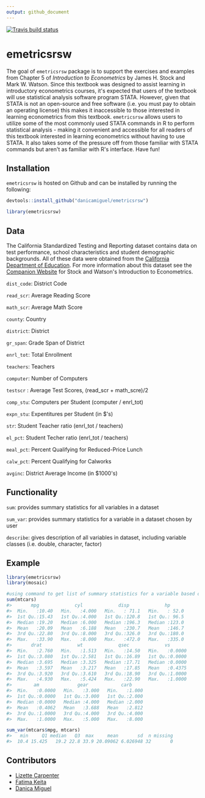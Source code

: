 ```yaml
---
output: github_document
---
```


<!-- README.md is generated from README.Rmd. Please edit that file -->
<!-- badges: start -->
[![Travis build status](https://travis-ci.org/danicamiguel/emetricsrsw.svg?branch=master)](https://travis-ci.org/danicamiguel/emetricsrsw)
<!-- badges: end -->



# emetricsrsw

The goal of `emetricsrsw` package is to support the exercises and examples from Chapter 5 of *Introduction to Econometrics* by James H. Stock and Mark W. Watson. Since this textbook was designed to assist learning in introductory econometrics courses, it's expected that users of the textbook will use statistical analysis software program STATA. However, given that STATA is not an open-source and free software (i.e. you must pay to obtain an operating license) this makes it inaccessible to those interested in learning econometrics from this textbook. `emetricsrsw` allows users to utilize some of the most commonly used STATA commands in R to perform statistical analysis - making it convenient and accessible for all readers of this textbook interested in learning econometrics without having to use STATA. It also takes some of the pressure off from those familiar with STATA commands but aren't as familiar with R's interface. Have fun!

## Installation

`emetricsrsw` is hosted on Github and can be installed by running the following: 

```r
devtools::install_github("danicamiguel/emetricsrsw")
```


```r
library(emetricsrsw)
```

## Data

The California Standardized Testing and Reporting dataset contains data on test performance, school characteristics and student demographic backgrounds. All of these data were obtained from the [California Department of Education](http://www.cde.ca.gov). For more information about this dataset see the [Companion Website](https://wps.pearsoned.com/aw_stock_ie_3/178/45691/11696965.cw/index.html) for Stock and Watson's Introduction to Econometrics. 

`dist_code`: District Code

`read_scr`: Average Reading Score

`math_scr`: Average Math Score

`county`: Country 

`district`: District

`gr_span`: Grade Span of District

`enrl_tot`: Total Enrollment

`teachers`: Teachers

`computer`: Number of Computers

`testscr` : Average Test Scores, (read_scr + math_scre)/2

`comp_stu`: Computers per Student (computer / enrl_tot)

`expn_stu`: Expentitures per Student (in $'s)

`str`: Student Teacher ratio (enrl_tot / teachers)

`el_pct`: Student Techer ratio (enrl_tot / teachers)

`meal_pct`: Percent Qualifying for Reduced-Price Lunch 

`calw_pct`: Percent Qualifying for Calworks

`avginc`: District Average Income (in $1000's)

## Functionality

`sum`: provides summary statistics for all variables in a dataset

`sum_var`: provides summary statistics for a variable in a dataset chosen by user

`describe`: gives description of all variables in dataset, including variable classes (i.e. double, character, factor)


## Example


```r
library(emetricsrsw)
library(mosaic)

#using command to get list of summary statistics for a variable based on user input, also known as 'sum' in STATA
sum(mtcars)
#>       mpg             cyl             disp             hp       
#>  Min.   :10.40   Min.   :4.000   Min.   : 71.1   Min.   : 52.0  
#>  1st Qu.:15.43   1st Qu.:4.000   1st Qu.:120.8   1st Qu.: 96.5  
#>  Median :19.20   Median :6.000   Median :196.3   Median :123.0  
#>  Mean   :20.09   Mean   :6.188   Mean   :230.7   Mean   :146.7  
#>  3rd Qu.:22.80   3rd Qu.:8.000   3rd Qu.:326.0   3rd Qu.:180.0  
#>  Max.   :33.90   Max.   :8.000   Max.   :472.0   Max.   :335.0  
#>       drat             wt             qsec             vs        
#>  Min.   :2.760   Min.   :1.513   Min.   :14.50   Min.   :0.0000  
#>  1st Qu.:3.080   1st Qu.:2.581   1st Qu.:16.89   1st Qu.:0.0000  
#>  Median :3.695   Median :3.325   Median :17.71   Median :0.0000  
#>  Mean   :3.597   Mean   :3.217   Mean   :17.85   Mean   :0.4375  
#>  3rd Qu.:3.920   3rd Qu.:3.610   3rd Qu.:18.90   3rd Qu.:1.0000  
#>  Max.   :4.930   Max.   :5.424   Max.   :22.90   Max.   :1.0000  
#>        am              gear            carb      
#>  Min.   :0.0000   Min.   :3.000   Min.   :1.000  
#>  1st Qu.:0.0000   1st Qu.:3.000   1st Qu.:2.000  
#>  Median :0.0000   Median :4.000   Median :2.000  
#>  Mean   :0.4062   Mean   :3.688   Mean   :2.812  
#>  3rd Qu.:1.0000   3rd Qu.:4.000   3rd Qu.:4.000  
#>  Max.   :1.0000   Max.   :5.000   Max.   :8.000

sum_var(mtcars$mpg, mtcars)
#>   min     Q1 median   Q3  max     mean       sd  n missing
#>  10.4 15.425   19.2 22.8 33.9 20.09062 6.026948 32       0
```

## Contributors

- [Lizette Carpenter](https://github.com/lcarpenter20)
- [Fatima Keita](https://github.com/fatimak98)
- [Danica Miguel](https://github.com/danicamiguel)
